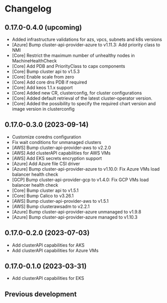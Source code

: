 # Changelog

## 0.17.0-0.4.0 (upcoming)

* Added infrastructure validations for azs, vpcs, subnets and k8s versions
* [Azure] Bump cluster-api-provider-azure to v1.11.3: Add priority class to NMI
* [Core] Restrict the maximum number of unhealthy nodes in MachineHealthCheck
* [Core] Add PDB and PriorityClass to capx components
* [Core] Bump cluster api to v1.5.3
* [Core] Enable scale from zero
* [Core] Add core dns PDB if required
* [Core] Add keos 1.1.x support
* [Core] Added new CR, clusterconfig, for cluster configurations
* [Core] Added default retrieval of the latest cluster-operator version.
* [Core] Added the possibility to specify the required chart version and image version in clusterconfig

## 0.17.0-0.3.0 (2023-09-14)

* Customize coredns configuration
* Fix wait conditions for unmanaged clusters
* [AWS] Bump cluster-api-provider-aws to v2.2.0
* [AWS] Add clusterAPI capabilities for AWS VMs
* [AWS] Add EKS secrets encryption support
* [Azure] Add Azure file CSI driver
* [Azure] Bump cluster-api-provider-azure to v1.10.0: Fix Azure VMs load balancer health check
* [GCP] Bump cluster-api-provider-gcp to v1.4.0: Fix GCP VMs load balancer health check
* [Core] Bump cluster api to v1.5.1
* [Core] Bump Calico to v3.26.1
* [AWS] Bump cluster-api-provider-aws to v1.5.1
* [AWS] Bump clusterawsadm to v2.2.1
* [Azure] Bump cluster-api-provider-azure unmanaged to v1.9.8
* [Azure] Bump cluster-api-provider-azure managed to v1.10.3

## 0.17.0-0.2.0 (2023-07-03)

* Add clusterAPI capabilities for AKS
* Add clusterAPI capabilities for Azure VMs

## 0.17.0-0.1.0 (2023-03-31)

* Add clusterAPI capabilities for EKS

## Previous development

